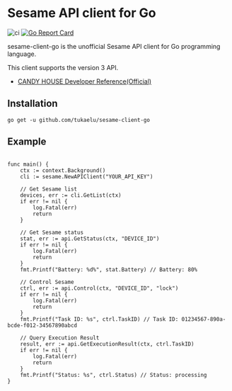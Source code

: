 # Sesame API client for Go

![ci](https://github.com/tukaelu/sesame-client-go/workflows/ci/badge.svg?branch=master)
[![Go Report Card](https://goreportcard.com/badge/github.com/tukaelu/sesame-client-go)](https://goreportcard.com/report/github.com/tukaelu/sesame-client-go)

sesame-client-go is the unofficial Sesame API client for Go programming language.

This client supports the version 3 API.

- [CANDY HOUSE Developer Reference(Official)](https://docs.candyhouse.co/)

Installation
------------

```
go get -u github.com/tukaelu/sesame-client-go
```

Example
-------

```

func main() {
    ctx := context.Background()
    cli := sesame.NewAPIClient("YOUR_API_KEY")

    // Get Sesame list
    devices, err := cli.GetList(ctx)
    if err != nil {
        log.Fatal(err)
        return
    }

    // Get Sesame status
    stat, err := api.GetStatus(ctx, "DEVICE_ID")
    if err != nil {
        log.Fatal(err)
        return
    }
    fmt.Printf("Battery: %d%", stat.Battery) // Battery: 80%

    // Control Sesame
    ctrl, err := api.Control(ctx, "DEVICE_ID", "lock")
    if err != nil {
        log.Fatal(err)
        return
    }
    fmt.Printf("Task ID: %s", ctrl.TaskID) // Task ID: 01234567-890a-bcde-f012-34567890abcd

    // Query Execution Result
    result, err := api.GetExecutionResult(ctx, ctrl.TaskID)
    if err != nil {
        log.Fatal(err)
        return
    }
    fmt.Printf("Status: %s", ctrl.Status) // Status: processing
}

```
